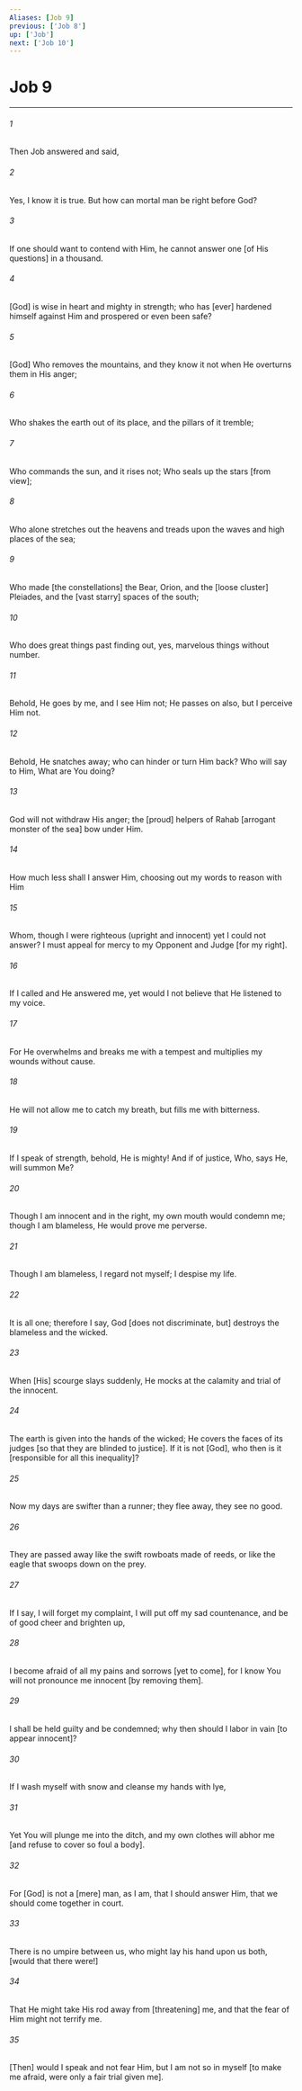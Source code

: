 ```yaml
---
Aliases: [Job 9]
previous: ['Job 8']
up: ['Job']
next: ['Job 10']
---
```

# Job 9

***


###### 1 


Then Job answered and said, 


###### 2 


Yes, I know it is true. But how can mortal man be right before God? 


###### 3 


If one should want to contend with Him, he cannot answer one [of His questions] in a thousand. 


###### 4 


[God] is wise in heart and mighty in strength; who has [ever] hardened himself against Him and prospered or even been safe? 


###### 5 


[God] Who removes the mountains, and they know it not when He overturns them in His anger; 


###### 6 


Who shakes the earth out of its place, and the pillars of it tremble; 


###### 7 


Who commands the sun, and it rises not; Who seals up the stars [from view]; 


###### 8 


Who alone stretches out the heavens and treads upon the waves and high places of the sea; 


###### 9 


Who made [the constellations] the Bear, Orion, and the [loose cluster] Pleiades, and the [vast starry] spaces of the south; 


###### 10 


Who does great things past finding out, yes, marvelous things without number. 


###### 11 


Behold, He goes by me, and I see Him not; He passes on also, but I perceive Him not. 


###### 12 


Behold, He snatches away; who can hinder or turn Him back? Who will say to Him, What are You doing? 


###### 13 


God will not withdraw His anger; the [proud] helpers of Rahab [arrogant monster of the sea] bow under Him. 


###### 14 


How much less shall I answer Him, choosing out my words to reason with Him 


###### 15 


Whom, though I were righteous (upright and innocent) yet I could not answer? I must appeal for mercy to my Opponent and Judge [for my right]. 


###### 16 


If I called and He answered me, yet would I not believe that He listened to my voice. 


###### 17 


For He overwhelms and breaks me with a tempest and multiplies my wounds without cause. 


###### 18 


He will not allow me to catch my breath, but fills me with bitterness. 


###### 19 


If I speak of strength, behold, He is mighty! And if of justice, Who, says He, will summon Me? 


###### 20 


Though I am innocent and in the right, my own mouth would condemn me; though I am blameless, He would prove me perverse. 


###### 21 


Though I am blameless, I regard not myself; I despise my life. 


###### 22 


It is all one; therefore I say, God [does not discriminate, but] destroys the blameless and the wicked. 


###### 23 


When [His] scourge slays suddenly, He mocks at the calamity and trial of the innocent. 


###### 24 


The earth is given into the hands of the wicked; He covers the faces of its judges [so that they are blinded to justice]. If it is not [God], who then is it [responsible for all this inequality]? 


###### 25 


Now my days are swifter than a runner; they flee away, they see no good. 


###### 26 


They are passed away like the swift rowboats made of reeds, or like the eagle that swoops down on the prey. 


###### 27 


If I say, I will forget my complaint, I will put off my sad countenance, and be of good cheer and brighten up, 


###### 28 


I become afraid of all my pains and sorrows [yet to come], for I know You will not pronounce me innocent [by removing them]. 


###### 29 


I shall be held guilty and be condemned; why then should I labor in vain [to appear innocent]? 


###### 30 


If I wash myself with snow and cleanse my hands with lye, 


###### 31 


Yet You will plunge me into the ditch, and my own clothes will abhor me [and refuse to cover so foul a body]. 


###### 32 


For [God] is not a [mere] man, as I am, that I should answer Him, that we should come together in court. 


###### 33 


There is no umpire between us, who might lay his hand upon us both, [would that there were!] 


###### 34 


That He might take His rod away from [threatening] me, and that the fear of Him might not terrify me. 


###### 35 


[Then] would I speak and not fear Him, but I am not so in myself [to make me afraid, were only a fair trial given me].
